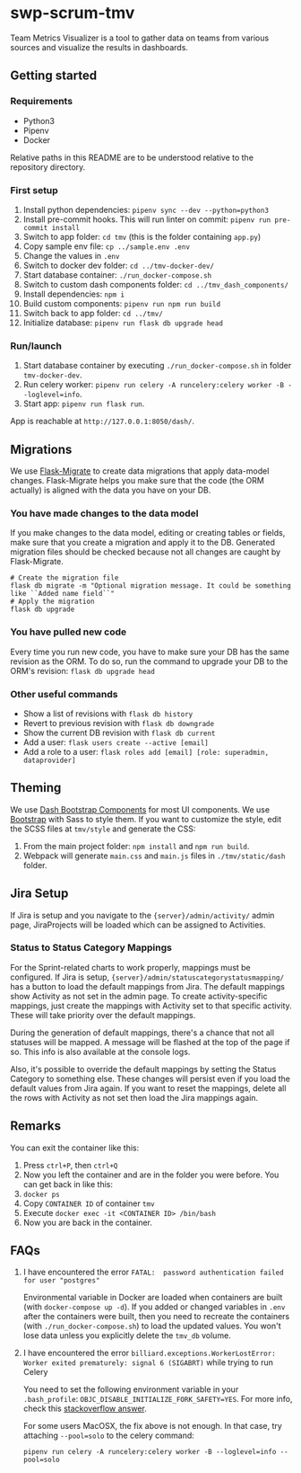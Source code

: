 # swp-scrum-tmv
Team Metrics Visualizer is a tool to gather data on teams from various sources and visualize the results in dashboards.

## Getting started
### Requirements
* Python3
* Pipenv
* Docker

Relative paths in this README are to be understood relative to the repository directory.

### First setup
1. Install python dependencies: `pipenv sync --dev --python=python3`
1. Install pre-commit hooks. This will run linter on commit: `pipenv run pre-commit install`
1. Switch to app folder: `cd tmv` (this is the folder containing `app.py`)
1. Copy sample env file: `cp ../sample.env .env`
1. Change the values in `.env`
1. Switch to docker dev folder: `cd ../tmv-docker-dev/`
1. Start database container: `./run_docker-compose.sh`
1. Switch to custom dash components folder: `cd ../tmv_dash_components/`
1. Install dependencies: `npm i`
1. Build custom components: `pipenv run npm run build`
1. Switch back to app folder: `cd ../tmv/`
1. Initialize database: `pipenv run flask db upgrade head`

### Run/launch
1. Start database container by executing `./run_docker-compose.sh` in folder `tmv-docker-dev`.
1. Run celery worker: `pipenv run celery -A runcelery:celery worker -B --loglevel=info`.
1. Start app: `pipenv run flask run`. 

App is reachable at `http://127.0.0.1:8050/dash/`.

## Migrations
We use [Flask-Migrate](https://flask-migrate.readthedocs.io/en/latest/) to create data migrations that apply data-model changes. Flask-Migrate helps you make sure that the code (the ORM actually) is aligned with the data you have on your DB.

### You have made changes to the data model
If you make changes to the data model, editing or creating tables or fields, make sure that you create a migration and apply it to the DB. Generated migration files should be checked because not all changes are caught by Flask-Migrate.
```
# Create the migration file
flask db migrate -m "Optional migration message. It could be something like ``Added name field``"
# Apply the migration
flask db upgrade
```

### You have pulled new code
Every time you run new code, you have to make sure your DB has the same revision as the ORM. To do so, run the command to upgrade your DB to the ORM's revision: `flask db upgrade head`

### Other useful commands
- Show a list of revisions with `flask db history`
- Revert to previous revision with `flask db downgrade`
- Show the current DB revision with `flask db current`
- Add a user: `flask users create --active [email]`
- Add a role to a user: `flask roles add [email] [role: superadmin, dataprovider]`

## Theming
We use [Dash Bootstrap Components](https://dash-bootstrap-components.opensource.faculty.ai/) for most UI components.
We use [Bootstrap](https://getbootstrap.com/) with Sass to style them.
If you want to customize the style, edit the SCSS files at `tmv/style` and generate the CSS:
1. From the main project folder: `npm install` and `npm run build`.
2. Webpack will generate `main.css` and `main.js` files in `./tmv/static/dash` folder.

## Jira Setup
If Jira is setup and you navigate to the `{server}/admin/activity/` admin page, JiraProjects will be loaded which can be assigned to Activities.

### Status to Status Category Mappings

For the Sprint-related charts to work properly, mappings must be configured. If Jira is setup, `{server}/admin/statuscategorystatusmapping/` has a button to load the default mappings from Jira. The default mappings show Activity as not set in the admin page. To create activity-specific mappings, just create the mappings with Activity set to that specific activity. These will take priority over the default mappings.

During the generation of default mappings, there's a chance that not all statuses will be mapped. A message will be flashed at the top of the page if so. This info is also available at the console logs.

Also, it's possible to override the default mappings by setting the Status Category to something else. These changes will persist even if you load the default values from Jira again. If you want to reset the mappings, delete all the rows with Activity as not set then load the Jira mappings again.

## Remarks
You can exit the container like this:
1. Press `ctrl+P`, then `ctrl+Q`
1. Now you left the container and are in the folder you were before.
You can get back in like this:
1. `docker ps`
1. Copy `CONTAINER ID` of container `tmv`
1. Execute `docker exec -it <CONTAINER ID> /bin/bash`
1. Now you are back in the container.

## FAQs
1. I have encountered the error `FATAL:  password authentication failed for user "postgres"`

   Environmental variable in Docker are loaded when containers are built (with `docker-compose up -d`). If you added or changed variables in `.env` after the containers were built, then you need to recreate the containers (with `./run_docker-compose.sh`) to load the updated values. You won't lose data unless you explicitly delete the `tmv_db` volume.

2. I have encountered the error `billiard.exceptions.WorkerLostError: Worker exited prematurely: signal 6 (SIGABRT)` while trying to run Celery

   You need to set the following environment variable in your `.bash_profile`: `OBJC_DISABLE_INITIALIZE_FORK_SAFETY=YES`. For more info, check this [stackoverflow answer](https://stackoverflow.com/questions/52671926/rails-may-have-been-in-progress-in-another-thread-when-fork-was-called).

   For some users MacOSX, the fix above is not enough. In that case, try attaching `--pool=solo` to the celery command:

   `pipenv run celery -A runcelery:celery worker -B --loglevel=info --pool=solo`

